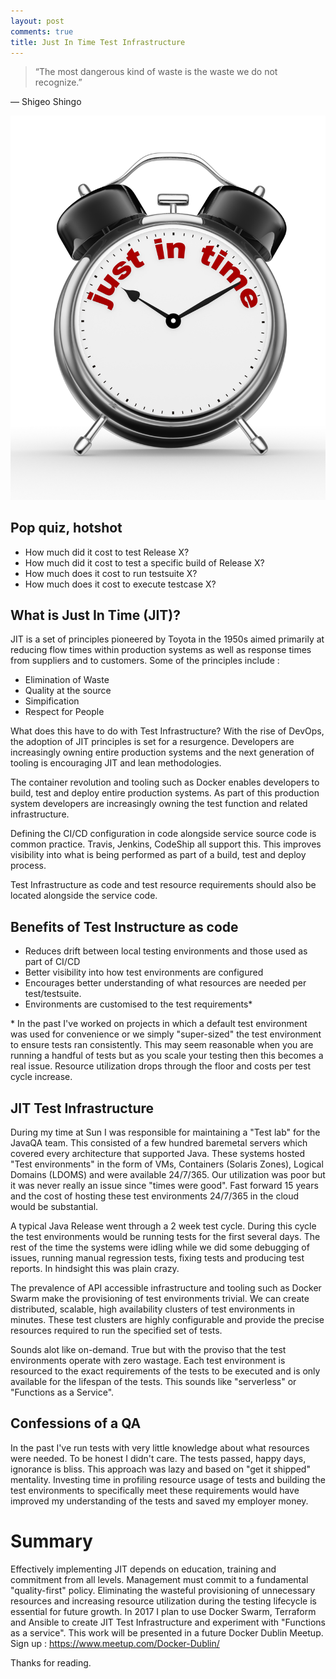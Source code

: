 ```yaml
---
layout: post
comments: true
title: Just In Time Test Infrastructure 
---
```


> “The most dangerous kind of waste is the waste we do not recognize.”

― Shigeo Shingo 

![jit](../images/jit.jpg)

## Pop quiz, hotshot

- How much did it cost to test Release X? 
- How much did it cost to test a specific build of Release X?
- How much does it cost to run testsuite X? 
- How much does it cost to execute testcase X?

## What is Just In Time (JIT)?

JIT is a set of principles pioneered by Toyota in the 1950s aimed primarily at reducing flow times within production systems as well as response times from suppliers and to customers.  Some of the principles include :

- Elimination of Waste
- Quality at the source
- Simpification
- Respect for People

What does this have to do with Test Infrastructure?  With the rise of DevOps, the adoption of JIT principles is set for a resurgence.  Developers are increasingly owning entire production systems and the next generation of tooling is encouraging JIT and lean methodologies.

The container revolution and tooling such as Docker enables developers to build, test and deploy entire production systems.  As part of this production system developers are increasingly owning the test function and related infrastructure.

Defining the CI/CD configuration in code alongside service source code is common practice.  Travis, Jenkins, CodeShip all support this.  This improves visibility into what is being performed as part of a build, test and deploy process.  

Test Infrastructure as code and test resource requirements should also be located alongside the service code.  

## Benefits of Test Instructure as code

- Reduces drift between local testing environments and those used as part of CI/CD
- Better visibility into how test environments are configured
- Encourages better understanding of what resources are needed per test/testsuite.
- Environments are customised to the test requirements*

\* In the past I've worked on projects in which a default test environment was used for convenience or we simply "super-sized" the test environment to ensure tests ran consistently. This may seem reasonable when you are running a handful of tests but as you scale your testing then this becomes a real issue.  Resource utilization drops through the floor and costs per test cycle increase.

## JIT Test Infrastructure

During my time at Sun I was responsible for maintaining a "Test lab" for the JavaQA team.  This consisted of a few hundred baremetal servers which covered every architecture that supported Java. These systems hosted "Test environments" in the form of VMs, Containers (Solaris Zones), Logical Domains (LDOMS) and were available 24/7/365.  Our utilization was poor but it was never really an issue since "times were good".  Fast forward 15 years and the cost of hosting these test environments 24/7/365 in the cloud would be substantial.  

A typical Java Release went through a 2 week test cycle.  During this cycle the test environments would be running tests for the first several days. The rest of the time the systems were idling while we did some debugging of issues, running manual regression tests, fixing tests and producing test reports. In hindsight this was plain crazy. 

The prevalence of API accessible infrastructure and tooling such as Docker Swarm make the provisioning of test environments trivial.  We can create distributed, scalable, high availability clusters of test environments in minutes.  These test clusters are highly configurable and provide the precise resources required to run the specified set of tests. 

Sounds alot like on-demand.  True but with the proviso that the test environments operate with zero wastage.  Each test environment is resourced to the exact requirements of the tests to be executed and is only available for the lifespan of the tests.  This sounds like "serverless" or "Functions as a Service".

## Confessions of a QA 

In the past I've run tests with very little knowledge about what resources were needed.  To be honest I didn't care. The tests passed, happy days, ignorance is bliss.  This approach was lazy and based on "get it shipped" mentality.  Investing time in profiling resource usage of tests and building the test environments to specifically meet these requirements would have improved my understanding of the tests and saved my employer money.

# Summary

Effectively implementing JIT depends on education, training and commitment from all levels.  Management must commit to a fundamental "quality-first" policy.  Eliminating the wasteful provisioning of unnecessary resources and increasing resource utilization during the testing lifecycle is essential for future growth.  In 2017 I plan to use Docker Swarm, Terraform and Ansible to create JIT Test Infrastructure and experiment with "Functions as a service".  This work will be presented in a future Docker Dublin Meetup.  Sign up : https://www.meetup.com/Docker-Dublin/  

Thanks for reading.
